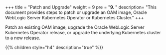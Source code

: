 +++
title = "Patch and Upgrade"
weight = 9 
pre = "<b>9. </b>"
description=  "This document provides steps to patch or upgrade an OAM image, Oracle WebLogic Server Kubernetes Operator or Kubernetes Cluster."
+++

Patch an existing OAM image, upgrade the Oracle WebLogic Server Kubernetes Operator release, or upgrade the underlying Kubernetes cluster to a new release.

{{% children style="h4" description="true" %}}

